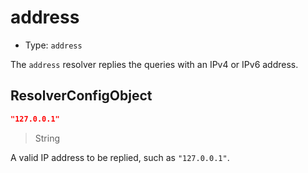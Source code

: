 # address

* Type: `address`

The `address` resolver replies the queries with an IPv4 or IPv6 address.

## ResolverConfigObject

```json
"127.0.0.1"
```

> String

A valid IP address to be replied, such as `"127.0.0.1"`.
